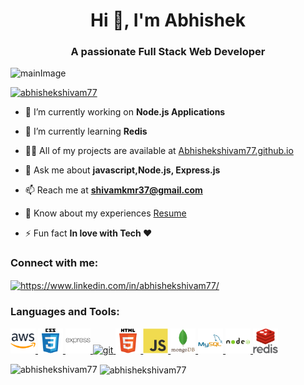 <h1 align="center">Hi 👋, I'm Abhishek</h1>
<h3 align="center">A passionate Full Stack Web Developer</h3>

<img style="margin-left=50px;" src="https://raw.githubusercontent.com/mayankchaudhary26/Cool-Readme-ideas/master/data/productive.gif" alt="mainImage">

<p align="left"> <a href="https://github.com/ryo-ma/github-profile-trophy"><img src="https://github-profile-trophy.vercel.app/?username=abhishekshivam77" alt="abhishekshivam77" /></a> </p>

- 🔭 I’m currently working on **Node.js Applications**

- 🌱 I’m currently learning **Redis**

- 👨‍💻 All of my projects are available at [Abhishekshivam77.github.io](https://Abhishekshivam77.github.io)

- 💬 Ask me about **javascript,Node.js, Express.js**

- 📫 Reach me at **shivamkmr37@gmail.com**

- 📄 Know about my experiences [Resume](https://drive.google.com/file/d/1M3UcghhRE2JjPQk9heP4_Q7Bv-vFeot3/view?usp=share_link)

- ⚡ Fun fact **In love with Tech ♥**

<h3 align="left">Connect with me:</h3>
<p align="left">
<a href="https://linkedin.com/in/https://www.linkedin.com/in/abhishekshivam77/" target="blank"><img align="center" src="https://raw.githubusercontent.com/rahuldkjain/github-profile-readme-generator/master/src/images/icons/Social/linked-in-alt.svg" alt="https://www.linkedin.com/in/abhishekshivam77/" height="30" width="40" /></a>
</p>

<h3 align="left">Languages and Tools:</h3>
<p align="left"> <a href="https://aws.amazon.com" target="_blank" rel="noreferrer"> <img src="https://raw.githubusercontent.com/devicons/devicon/master/icons/amazonwebservices/amazonwebservices-original-wordmark.svg" alt="aws" width="40" height="40"/> </a> <a href="https://www.w3schools.com/css/" target="_blank" rel="noreferrer"> <img src="https://raw.githubusercontent.com/devicons/devicon/master/icons/css3/css3-original-wordmark.svg" alt="css3" width="40" height="40"/> </a> <a href="https://expressjs.com" target="_blank" rel="noreferrer"> <img src="https://raw.githubusercontent.com/devicons/devicon/master/icons/express/express-original-wordmark.svg" alt="express" width="40" height="40"/> </a> <a href="https://git-scm.com/" target="_blank" rel="noreferrer"> <img src="https://www.vectorlogo.zone/logos/git-scm/git-scm-icon.svg" alt="git" width="40" height="40"/> </a> <a href="https://www.w3.org/html/" target="_blank" rel="noreferrer"> <img src="https://raw.githubusercontent.com/devicons/devicon/master/icons/html5/html5-original-wordmark.svg" alt="html5" width="40" height="40"/> </a> <a href="https://developer.mozilla.org/en-US/docs/Web/JavaScript" target="_blank" rel="noreferrer"> <img src="https://raw.githubusercontent.com/devicons/devicon/master/icons/javascript/javascript-original.svg" alt="javascript" width="40" height="40"/> </a> <a href="https://www.mongodb.com/" target="_blank" rel="noreferrer"> <img src="https://raw.githubusercontent.com/devicons/devicon/master/icons/mongodb/mongodb-original-wordmark.svg" alt="mongodb" width="40" height="40"/> </a> <a href="https://www.mysql.com/" target="_blank" rel="noreferrer"> <img src="https://raw.githubusercontent.com/devicons/devicon/master/icons/mysql/mysql-original-wordmark.svg" alt="mysql" width="40" height="40"/> </a> <a href="https://nodejs.org" target="_blank" rel="noreferrer"> <img src="https://raw.githubusercontent.com/devicons/devicon/master/icons/nodejs/nodejs-original-wordmark.svg" alt="nodejs" width="40" height="40"/> </a> <a href="https://redis.io" target="_blank" rel="noreferrer"> <img src="https://raw.githubusercontent.com/devicons/devicon/master/icons/redis/redis-original-wordmark.svg" alt="redis" width="40" height="40"/> </a> </p>

<p><img align="left" src="https://github-readme-stats.vercel.app/api/top-langs?username=abhishekshivam77&show_icons=true&locale=en&layout=compact" alt="abhishekshivam77" /></p>

<p>&nbsp;<img align="center" src="https://github-readme-stats.vercel.app/api?username=abhishekshivam77&show_icons=true&theme=gruvbox&title_color=702323&text_color=cc6161&bg_color=faf4f4&hide_border=true&locale=en" alt="abhishekshivam77" /></p>


